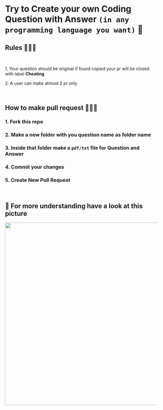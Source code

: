 # Try to Create your own **Coding Question with Answer** `(in any programming language you want)` 🤔

## Rules 📢📢📢

<br>
 <p>1. Your question should be original if found copied your pr will be closed with label <b>Cheating</b></p>
 <p>2. A user can make atmost 2 pr only </p>
<br>

## How to make pull request 📌📌📌

### 1. Fork this repo

### 2. Make a new folder with you question name as folder name

### 3. Inside that folder make a `pdf/txt` file for Question and Answer

### 4. Commit your changes

### 5. Create New Pull Request

<br>

## 📍 For more understanding have a look at this picture

<img width=600px src = "https://i.imgur.com/6KE3C1g.png" >
